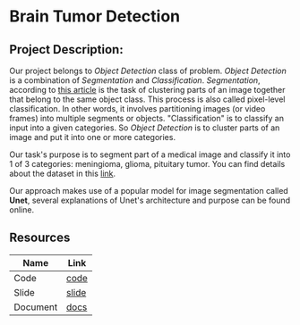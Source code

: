 # Brain Tumor Detection

## Project Description:

Our project belongs to *Object Detection* class of problem. *Object Detection* is a combination of *Segmentation* and *Classification*. *Segmentation*, according to [this article](https://viso.ai/deep-learning/image-segmentation-using-deep-learning/#:~:text=Image%20segmentation%20is%20the%20task,into%20multiple%20segments%20or%20objects.) is the task of clustering parts of an image together that belong to the same object class. This process is also called pixel-level classification. In other words, it involves partitioning images (or video frames) into multiple segments or objects. "Classification" is to classify an input into a given categories. So *Object Detection* is to cluster parts of an image and put it into one or more categories.

Our task's purpose is to segment part of a medical image and classify it into 1 of 3 categories: meningioma, glioma, pituitary tumor. You can find details about the dataset in this [link](https://github.com/guillaumefrd/brain-tumor-mri-dataset).

Our approach makes use of a popular model for image segmentation called **Unet**, several explanations of Unet's architecture and purpose can be found online.

## Resources

| Name | Link |
|---|---|
| Code | [code](https://www.kaggle.com/code/banggiangle/multi-class-unet/notebook) |
| Slide | [slide](https://docs.google.com/presentation/d/1VlcoHUWSod6vnhLBq03NJWYYayJp94XADDcw_Qy7CLI/edit#slide=id.ga74eebb0e2_0_188) |
| Document | [docs](./documents/) |
